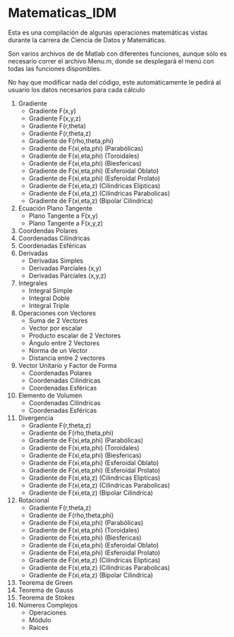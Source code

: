 # Matematicas_IDM
Esta es una compilación de algunas operaciones matemáticas vistas durante la carrera de Ciencia de Datos
y Matemáticas.

Son varios archivos de de Matlab con diferentes funciones, aunque sólo es necesario correr el archivo Menu.m, donde se desplegará el menú
con todas las funciones disponibles. 

No hay que modificar nada del código, este automáticamente le pedirá al usuario los datos necesarios para cada cálculo

1. Gradiente 
     - Gradiente F(x,y)
     - Gradiente F(x,y,z)
     - Gradiente F(r,theta)
     - Gradiente F(r,theta,z)
     - Gradiente de F(rho,theta,phi)
     - Gradiente de F(xi,eta,phi) (Parabólicas)
     - Gradiente de F(xi,eta,phi) (Toroidales)
     - Gradiente de F(xi,eta,phi) (Biesfericas)
     - Gradiente de F(xi,eta,phi) (Esferoidal Oblato)
     - Gradiente de F(xi,eta,phi) (Esferoidal Prolato)
     - Gradiente de F(xi,eta,z) (Cilindricas Elipticas)
     - Gradiente de F(xi,eta,z) (Cilindricas Parabolicas)
     - Gradiente de F(xi,eta,z) (Bipolar Cilindrica)
2. Ecuación Plano Tangente
   - Plano Tangente a F(x,y)
   - Plano Tangente a F(x,y,z)
3. Coordendas Polares
4. Coordenadas Cilíndricas
5. Coordenadas Esféricas
6. Derivadas
   - Derivadas Simples
   - Derivadas Parciales (x,y)
   - Derivadas Parciales (x,y,z)
7. Integrales
   - Integral Simple
   - Integral Doble
   - Integral Triple
8. Operaciones con Vectores
   - Suma de 2 Vectores
   - Vector por escalar
   - Producto escalar de 2 Vectores
   - Ángulo entre 2 Vectores
   - Norma de un Vector
   - Distancia entre 2 vectores
9. Vector Unitario y Factor de Forma
    - Coordenadas Polares
    - Coordenadas Cilíndricas
    - Coordenadas Esféricas
10. Elemento de Volumen
    - Coordenadas Cilíndricas
    - Coordenadas Esféricas
11. Divergencia
     - Gradiente F(r,theta,z)
     - Gradiente de F(rho,theta,phi)
     - Gradiente de F(xi,eta,phi) (Parabólicas)
     - Gradiente de F(xi,eta,phi) (Toroidales)
     - Gradiente de F(xi,eta,phi) (Biesfericas)
     - Gradiente de F(xi,eta,phi) (Esferoidal Oblato)
     - Gradiente de F(xi,eta,phi) (Esferoidal Prolato)
     - Gradiente de F(xi,eta,z) (Cilindricas Elipticas)
     - Gradiente de F(xi,eta,z) (Cilindricas Parabolicas)
     - Gradiente de F(xi,eta,z) (Bipolar Cilindrica)
12. Rotacional
     - Gradiente F(r,theta,z)
     - Gradiente de F(rho,theta,phi)
     - Gradiente de F(xi,eta,phi) (Parabólicas)
     - Gradiente de F(xi,eta,phi) (Toroidales)
     - Gradiente de F(xi,eta,phi) (Biesfericas)
     - Gradiente de F(xi,eta,phi) (Esferoidal Oblato)
     - Gradiente de F(xi,eta,phi) (Esferoidal Prolato)
     - Gradiente de F(xi,eta,z) (Cilindricas Elipticas)
     - Gradiente de F(xi,eta,z) (Cilindricas Parabolicas)
     - Gradiente de F(xi,eta,z) (Bipolar Cilindrica)
13. Teorema de Green
14. Teorema de Gauss
15. Teorema de Stokes
16. Números Complejos
     - Operaciones
     - Módulo
     - Raíces
